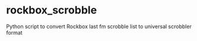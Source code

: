 # rockbox_scrobble
Python script to convert Rockbox last fm scrobble list to universal scrobbler format
